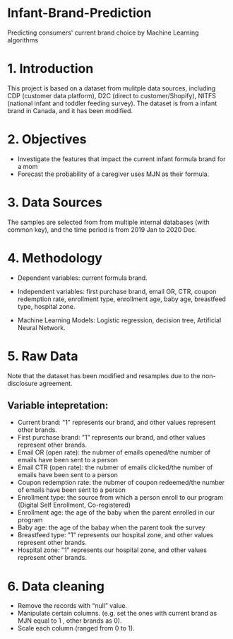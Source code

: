 # Infant-Brand-Prediction
Predicting consumers' current brand choice by Machine Learning algorithms

# 1. Introduction

This project is based on a dataset from mulitple data sources, including CDP (customer data platform), D2C (direct to customer/Shopify), NITFS (national infant and toddler feeding survey). The dataset is from a infant brand in Canada, and it has been modified. 

# 2. Objectives

* Investigate the features that impact the current infant formula brand for a mom
* Forecast the probability of a caregiver uses MJN as their formula.


# 3. Data Sources

The samples are selected from from multiple internal databases (with common key), and the time period is from 2019 Jan to 2020 Dec. 

# 4. Methodology

* Dependent variables: current formula brand.

* Independent variables: first purchase brand, email OR, CTR, coupon redemption rate, enrollment type, enrollment age, baby age, breastfeed type, hospital zone.​

* Machine Learning Models: Logistic regression, decision tree, Artificial Neural Network.​

# 5. Raw Data



Note that the dataset has been modified and resamples due to the non-disclosure agreement.

## Variable intepretation:
* Current brand: "1" represents our brand, and other values represent other brands.
* First purchase brand: "1" represents our brand, and other values represent other brands.
* Email OR (open rate): the nubmer of emails opened/the number of emails have been sent to a person
* Email CTR (open rate): the nubmer of emails clicked/the number of emails have been sent to a person
* Coupon redemption rate: the nubmer of coupon redeemed/the number of emails have been sent to a person
* Enrollment type: the source from which a person enroll to our program (Digital Self Enrollment, Co-registered)
* Enrollment age: the age of the baby when the parent enrolled in our program
* Baby age: the age of the babay when the parent took the survey 
* Breastfeed type: "1" represents our hospital zone, and other values represent other brands.
* Hospital zone: "1" represents our hospital zone, and other values represent other brands.


# 6. Data cleaning

* Remove the records with “null” value.
* Manipulate certain columns. (e.g. set the ones with current brand as MJN equal to 1 , other brands as 0).
* Scale each column (ranged from 0 to 1).

